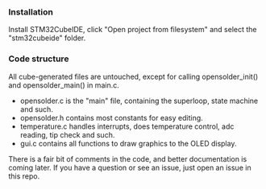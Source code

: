 ### Installation
Install STM32CubeIDE, click "Open project from filesystem" and select the "stm32cubeide" folder.

### Code structure
All cube-generated files are untouched, except for calling opensolder_init() and opensolder_main() in main.c.
- opensolder.c is the "main" file, containing the superloop, state machine and such.
- opensolder.h contains most constants for easy editing.
- temperature.c handles interrupts, does temperature control, adc reading, tip check and such.
- gui.c contains all functions to draw graphics to the OLED display.

There is a fair bit of comments in the code, and better documentation is coming later. If you have a question or see an issue, just open an issue in this repo.
